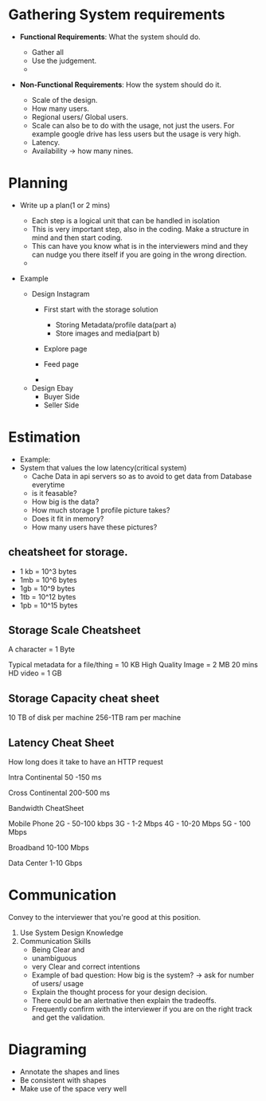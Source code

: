 
# Gathering System requirements

- **Functional Requirements**: What the system should do. 
  - Gather all 
  - Use the judgement.
  - 


- **Non-Functional Requirements**: How the system should do it.
  - Scale of the design.
  - How many users.
  - Regional users/ Global users.
  - Scale can also be to do with the usage, not just the users. For example google drive has less users but the usage is very high.
  - Latency.
  - Availability -> how many nines.



# Planning

- Write up a plan(1 or 2 mins)
  - Each step is a logical unit that can be handled in isolation
  - This is very important step, also in the coding. Make a structure in mind and then start coding.
  - This can have you know what is in the interviewers mind and they can nudge you there itself if you are going in the wrong direction.
  - 

- Example
  - Design Instagram
    - First start with the storage solution
      - Storing Metadata/profile data(part a)
      - Store images and media(part b)
    
    - Explore page
    - Feed page
    - 
  - Design Ebay
    - Buyer Side
    - Seller Side

# Estimation

- Example:
- System that values the low latency(critical system)
  - Cache Data in api servers so as to avoid to get data from Database everytime
  - is it feasable?
  - How big is the data?
  - How much storage 1 profile picture takes?
  - Does it fit in memory?
  - How many users have these pictures?








## cheatsheet for storage.

- 1 kb = 10^3 bytes 
- 1mb = 10^6 bytes
- 1gb = 10^9 bytes
- 1tb = 10^12 bytes
- 1pb = 10^15 bytes

## Storage Scale Cheatsheet

A character = 1 Byte

Typical metadata for a file/thing = 10 KB
High Quality Image = 2 MB
20 mins HD video = 1 GB


## Storage Capacity cheat sheet

10 TB of disk per machine
256-1TB ram per machine


## Latency Cheat Sheet

How long does it take to have an HTTP request

Intra Continental
50 -150 ms

Cross Continental
200-500 ms

Bandwidth CheatSheet

Mobile Phone
2G - 50-100 kbps
3G - 1-2 Mbps
4G - 10-20 Mbps
5G - 100 Mbps

Broadband
10-100 Mbps

Data Center
1-10 Gbps




# Communication

Convey to the interviewer that you're good at this position.

1. Use System Design Knowledge
2. Communication Skills
   - Being Clear and 
   - unambiguous
   - very Clear and correct intentions
   - Example of bad question: How big is the system? -> ask for number of users/ usage
   - Explain the thought process for your design decision.
   - There could be an alertnative then explain the tradeoffs.
   - Frequently confirm with the interviewer if you are on the right track and get the validation.

# Diagraming

- Annotate the shapes and lines
- Be consistent with shapes
- Make use of the space very well